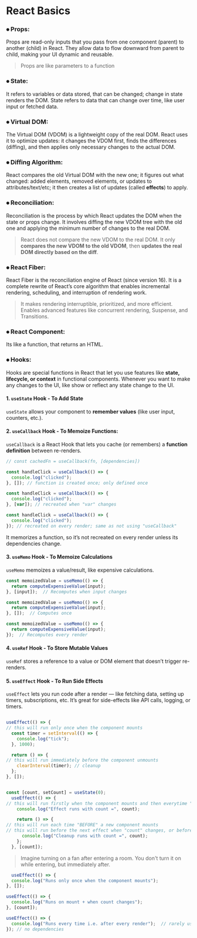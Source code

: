 # React Basics

### **⦁	Props:** 
Props are read-only inputs that you pass from one component (parent) to another (child) in React.
They allow data to flow downward from parent to child, making your UI dynamic and reusable.
> Props are like parameters to a function

### **⦁	State:** 
It refers to variables or data stored, that can be changed; change in state renders the DOM.
State refers to data that can change over time, like user input or fetched data.

### **⦁	Virtual DOM:** 
The Virtual DOM (VDOM) is a lightweight copy of the real DOM. React uses it to optimize updates: it changes the VDOM first, finds the differences (diffing), and then applies only necessary changes to the actual DOM.

### **⦁	Diffing Algorithm:** 
React compares the old Virtual DOM with the new one; it figures out what changed: added elements, removed elements, or updates to attributes/text/etc; it then creates a list of updates (called **effects**) to apply.

### **⦁	Reconciliation:** 
Reconciliation is the process by which React updates the DOM when the state or props change. It involves diffing the new VDOM tree with the old one and applying the minimum number of changes to the real DOM.
> React does not compare the new VDOM to the real DOM. It only **compares the new VDOM to the old VDOM**, then **updates the real DOM directly based on the diff**.

### **⦁	React Fiber:** 
React Fiber is the reconciliation engine of React (since version 16). It is a complete rewrite of React’s core algorithm that enables incremental rendering, scheduling, and interruption of rendering work.
> It makes rendering interruptible, prioritized, and more efficient. Enables advanced features like concurrent rendering, Suspense, and Transitions.

### **⦁	React Component:** 
Its like a function, that returns an HTML.

### **⦁	Hooks:** 
Hooks are special functions in React that let you use features like **state, lifecycle, or context** in functional components. Whenever you want to make any changes to the UI, like show or reflect any state change to the UI.

#### **1.	`useState` Hook - To Add State** 
`useState` allows your component to **remember values** (like user input, counters, etc.).

#### **2.	`useCallback` Hook - To Memoize Functions:** 
`useCallback` is a React Hook that lets you cache (or remembers) a **function definition** between re-renders.
```js
// const cachedFn = useCallback(fn, [dependencies])

const handleClick = useCallback(() => {
  console.log("clicked");
}, []); // function is created once; only defined once

const handleClick = useCallback(() => {
  console.log("clicked");
}, [var]); // recreated when "var" changes

const handleClick = useCallback(() => {
  console.log("clicked");
}); // recreated on every render; same as not using "useCallback"

```
It memorizes a function, so it’s not recreated on every render unless its dependencies change.

#### **3.	`useMemo` Hook - To Memoize Calculations** 
`useMemo` memoizes a value/result, like expensive calculations.
```js
const memoizedValue = useMemo(() => {
  return computeExpensiveValue(input);
}, [input]);  // Recomputes when input changes

const memoizedValue = useMemo(() => {
  return computeExpensiveValue(input);
}, []);  // Computes once

const memoizedValue = useMemo(() => {
  return computeExpensiveValue(input);
});  // Recomputes every render
```

#### **4.	`useRef` Hook - To Store Mutable Values** 
`useRef` stores a reference to a value or DOM element that doesn’t trigger re-renders.

#### **5.	`useEffect` Hook - To Run Side Effects** 
`useEffect` lets you run code after a render — like fetching data, setting up timers, subscriptions, etc. It’s great for side-effects like API calls, logging, or timers.

```js

useEffect(() => {
// this will run only once when the component mounts
  const timer = setInterval(() => {
    console.log("tick");
  }, 1000);

  return () => {
// this will run immediately before the component unmounts
    clearInterval(timer); // cleanup
  };
}, []);


const [count, setCount] = useState(0);
  useEffect(() => {
// this will run firstly when the component mounts and then everytime "count" changes
    console.log("Effect runs with count =", count);

    return () => {
// this will run each time "BEFORE" a new component mounts
// this will run before the next effect when "count" changes, or before the component unmounts
      console.log("Cleanup runs with count =", count);
    };
  }, [count]);

```

> Imagine turning on a fan after entering a room. You don't turn it on while entering, but immediately after.

```js
  useEffect(() => {
  console.log("Runs only once when the component mounts");
}, []);

useEffect(() => {
  console.log("Runs on mount + when count changes");
}, [count]);

useEffect(() => {
  console.log("Runs every time i.e. after every render");  // rarely used
}); // no dependencies

```
